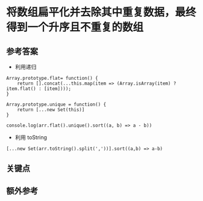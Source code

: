 # 将数组扁平化并去除其中重复数据，最终得到一个升序且不重复的数组

## 参考答案

* 利用递归

```es6
Array.prototype.flat= function() {
    return [].concat(...this.map(item => (Array.isArray(item) ? item.flat() : [item])));
}

Array.prototype.unique = function() {
    return [...new Set(this)]
}

console.log(arr.flat().unique().sort((a, b) => a - b))
```

* 利用 toString

```es6
[...new Set(arr.toString().split(','))].sort((a,b) => a-b)
```

## 关键点

## 额外参考

<!-- tags: (javascript) -->

<!-- expertise: (0) -->
